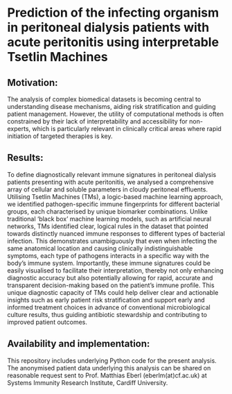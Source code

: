 # Prediction of the infecting organism in peritoneal dialysis patients with acute peritonitis using interpretable Tsetlin Machines 
## Motivation: 
The analysis of complex biomedical datasets is becoming central to understanding disease mechanisms, aiding risk stratification and guiding patient management. However, the utility of computational methods is often constrained by their lack of interpretability and accessibility for non-experts, which is particularly relevant in clinically critical areas where rapid initiation of targeted therapies is key. 

## Results: 
To define diagnostically relevant immune signatures in peritoneal dialysis patients presenting with acute peritonitis, we analysed a comprehensive array of cellular and soluble parameters in cloudy peritoneal effluents. Utilising Tsetlin Machines (TMs), a logic-based machine learning approach, we identified pathogen-specific immune fingerprints for different bacterial groups, each characterised by unique biomarker combinations. Unlike traditional ‘black box’ machine learning models, such as artificial neural networks, TMs identified clear, logical rules in the dataset that pointed towards distinctly nuanced immune responses to different types of bacterial infection. This demonstrates unambiguously that even when infecting the same anatomical location and causing clinically indistinguishable symptoms, each type of pathogens interacts in a specific way with the body’s immune system. Importantly, these immune signatures could be easily visualised to facilitate their interpretation, thereby not only enhancing diagnostic accuracy but also potentially allowing for rapid, accurate and transparent decision-making based on the patient’s immune profile. This unique diagnostic capacity of TMs could help deliver clear and actionable insights such as early patient risk stratification and support early and informed treatment choices in advance of conventional microbiological culture results, thus guiding antibiotic stewardship and contributing to improved patient outcomes.  

## Availability and implementation: 
This repository includes underlying Python code for the present analysis. The anonymised patient data underlying this analysis can be shared on reasonable request sent to Prof. Matthias Eberl (eberlm(at)cf.ac.uk) at Systems Immunity Research Institute, Cardiff University. 
